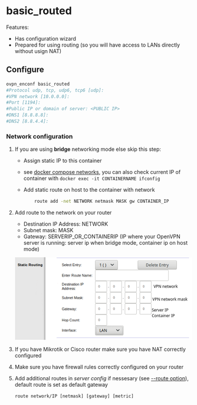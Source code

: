 # basic_routed

Features:  

- Has configuration wizard
- Prepared for using routing (so you will have access to LANs directly without usign NAT)

## Configure

``` bash
ovpn_enconf basic_routed
#Protocol udp, tcp, udp6, tcp6 [udp]:
#VPN network [10.0.0.0]:
#Port [1194]:
#Public IP or domain of server: <PUBLIC IP>
#DNS1 [8.8.8.8]:
#DNS2 [8.8.4.4]:
```

### Network configuration

1. If you are using **bridge** networking mode else skip this step:

    - Assign static IP to this container  
    - see [docker compose networks](https://docs.docker.com/compose/compose-file/compose-file-v2/#networks), you can also check current IP of container
        with `docker exec -it CONTAINERNAME ifconfig`  
    - Add static route on host to the container with network

        ``` bash
            route add -net NETWORK netmask MASK gw CONTAINER_IP
        ```

2. Add route to the network on your router

    - Destination IP Address: NETWORK
    - Subnet mask: MASK
    - Gateway: SERVERIP_OR_CONTAINERIP (IP where your OpenVPN server is running: server ip when bridge mode, container ip on host mode)

    ![Sample interface](img/img1.png)  

3. If you have Mikrotik or Cisco router make sure you have NAT correctly configured
4. Make sure you have firewall rules correctly configured on your router
5. Add additional routes in *server config* if nessesary (see [--route option](https://community.openvpn.net/openvpn/wiki/Openvpn24ManPage)), default route is set as default gateway  

    ``` OpenVPN
    route network/IP [netmask] [gateway] [metric]
    ```
